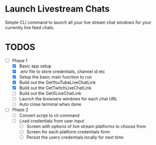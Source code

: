 # Launch Livestream Chats

Simple CLI command to launch all your live stream chat windows for your currently live feed chats.

# TODOS

- [ ] Phase 1
    - [x] Basic app setup
    - [x] .env file to store credentials, channel id etc
    - [x] Setup the basic main function to run
    - [x] Build out the GetYouTubeLiveChatLink
    - [x] Build out the GetTwitchLiveChatLink
    - [ ] Build out the GetXLiveChatLink
    - [ ] Launch the browsers windows for each chat URL
    - [ ] Auto close terminal when done
- [ ] Phase 2
    - [ ] Convert script to cli command
    - [ ] Load credentials from user input
        - [ ] Screen with options of live stream platforms to choose from
        - [ ] Screen for each platform credentials form
        - [ ] Persist the users credentials locally for next time
